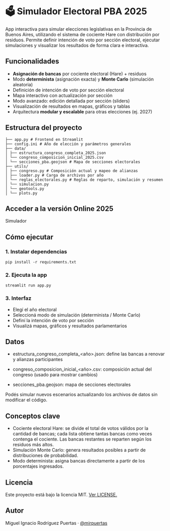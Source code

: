# 🗳️ Simulador Electoral PBA 2025

App interactiva para simular elecciones legislativas en la Provincia de Buenos Aires, utilizando el sistema de cociente Hare con distribución por residuos. Permite definir intención de voto por sección electoral, ejecutar simulaciones y visualizar los resultados de forma clara e interactiva.

## Funcionalidades

- **Asignación de bancas** por cociente electoral (Hare) + residuos
- Modo **determinista** (asignación exacta) y **Monte Carlo** (simulación aleatoria)
- Definición de intención de voto por sección electoral
- Mapa interactivo con actualización por sección
- Modo avanzado: edición detallada por sección (sliders)
- Visualización de resultados en mapas, gráficos y tablas
- Arquitectura **modular y escalable** para otras elecciones (ej. 2027)

## Estructura del proyecto

   ```
├── app.py # Frontend en Streamlit
├── config.ini # Año de elección y parámetros generales
├── data/
│ ├── estructura_congreso_completa_2025.json
│ └── congreso_composicion_inicial_2025.csv
│ └── secciones_pba.geojson # Mapa de secciones electorales
├── utils/
│ ├── congreso.py # Composición actual y mapeo de alianzas
│ ├── loader.py # Carga de archivos por año
│ └── reglas_electorales.py # Reglas de reparto, simulación y resumen
│ └── simulacion.py
│ └── geotools.py
│ └── plots.py
   ```
## Acceder a la versión Online 2025

Simulador

## Cómo ejecutar

### 1. Instalar dependencias

```
pip install -r requirements.txt
```

### 2. Ejecuta la app
```
streamlit run app.py
```

### 3. Interfaz

- Elegí el año electoral
- Seleccioná modo de simulación (determinista / Monte Carlo)
- Definí la intención de voto por sección
- Visualizá mapas, gráficos y resultados parlamentarios

## Datos

- estructura_congreso_completa_<año>.json: define las bancas a renovar y alianzas participantes

- congreso_composicion_inicial_<año>.csv: composición actual del congreso (usado para mostrar cambios)

- secciones_pba.geojson: mapa de secciones electorales

Podés simular nuevos escenarios actualizando los archivos de datos sin modificar el código.

## Conceptos clave

- Cociente electoral Hare: se divide el total de votos válidos por la cantidad de bancas; cada lista obtiene tantas bancas como veces contenga el cociente. Las bancas restantes se reparten según los residuos más altos.
- Simulación Monte Carlo: genera resultados posibles a partir de distribuciones de probabilidad.
- Modo determinista: asigna bancas directamente a partir de los porcentajes ingresados.

## Licencia

Este proyecto está bajo la licencia MIT. [Ver LICENSE.](https://github.com/mirpuertas/simulador-elecciones-pba/blob/main/LICENSE)

## Autor

Miguel Ignacio Rodríguez Puertas · [@mirpuertas](https://github.com/mirpuertas)
